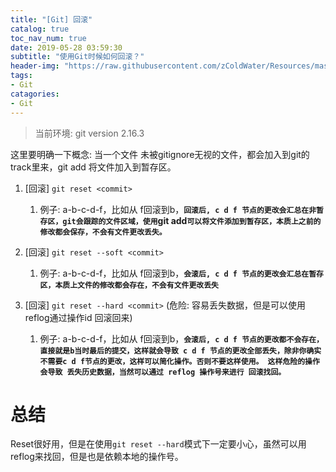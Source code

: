 ```yaml
---
title: "[Git] 回滚"
catalog: true
toc_nav_num: true
date: 2019-05-28 03:59:30
subtitle: "使用Git时候如何回滚？"
header-img: "https://raw.githubusercontent.com/zColdWater/Resources/master/Images/legend_cover.jpg"
tags:
- Git
catagories:
- Git
---
```


> 当前环境: git version 2.16.3

这里要明确一下概念:  当一个文件 未被gitignore无视的文件，都会加入到git的track里来，git add 将文件加入到暂存区。

1. [回滚]  `git reset <commit>`
   1. 例子: a-b-c-d-f，比如从 f回滚到b，**`回滚后, c d f 节点的更改会汇总在非暂存区，git会跟踪的文件区域，使用`git add`可以将文件添加到暂存区，本质上之前的修改都会保存，不会有文件更改丢失。`**
   
2. [回滚]  `git reset --soft <commit>` 
   1. 例子: a-b-c-d-f，比如从 f回滚到b，**`会滚后, c d f 节点的更改会汇总在暂存区，本质上文件的修改都会存在，不会有文件更改丢失`**


3. [回滚]  `git reset --hard <commit>` (危险: 容易丢失数据，但是可以使用 reflog通过操作id 回滚回来) 
   1. 例子: a-b-c-d-f，比如从 f回滚到b，**`会滚后, c d f 节点的更改都不会存在，直接就是b当时最后的提交，这样就会导致 c d f 节点的更改全部丢失，除非你确实不需要c d f节点的更改，这样可以简化操作。否则不要这样使用。 这样危险的操作会导致 丢失历史数据，当然可以通过 reflog 操作号来进行 回滚找回。 `**


总结
=======
Reset很好用，但是在使用`git reset --hard`模式下一定要小心，虽然可以用reflog来找回，但是也是依赖本地的操作号。

